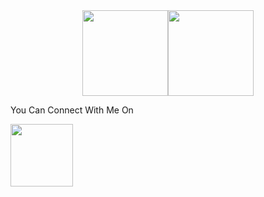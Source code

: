 <div align="center"> <img height="137px" src="https://github-readme-stats.vercel.app/api?username=morheus9&hide_title=false&hide_border=true&show_icons=true&include_all_commits=true&count_private=true&line_height=21&theme=react" /><img height="137px" src="https://github-readme-stats.vercel.app/api/top-langs/?username=morheus9&hide=html&hide_title=false&hide_border=true&layout=compact&langs_count=8&theme=react&card_width=382px" /> </div>

<div>
  <div style="margin-right: 20px; display: inline-flex;">
    <p>You Can Connect With Me On</p>
  </div>
  <div>
    <img height="100px" width="100px" src="https://avatars.githubusercontent.com/u/68808419?v=4" />
  </div>
</div>

    
